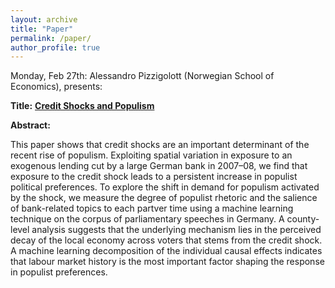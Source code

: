 ```yaml
---
layout: archive
title: "Paper"
permalink: /paper/
author_profile: true
---
```



Monday, Feb 27th:
Alessandro Pizzigolott (Norwegian School of Economics), presents:

**Title:** **<a href="https://gsipe-workshop.github.io/files/Credit Shocks and Populism.pdf">Credit Shocks and Populism</a>**

**Abstract:**

This paper shows that credit shocks are an important determinant of the recent rise of populism. Exploiting spatial variation in exposure to an exogenous lending cut by a large German bank in 2007–08, we find that exposure to the credit shock leads to a persistent increase in populist political preferences. To explore the shift in demand for populism activated by the shock, we measure the degree of populist rhetoric and the salience of bank-related topics to each partver time using a machine learning technique on the corpus of parliamentary speeches in Germany. A county-level analysis suggests that the underlying mechanism lies in the perceived decay of the local economy across voters that stems from the credit shock. A machine learning decomposition of the individual causal effects indicates that labour market history is the most important factor shaping the response in populist preferences.

